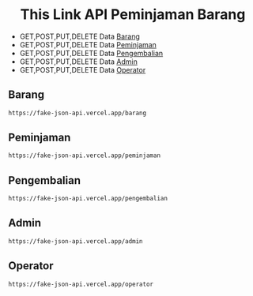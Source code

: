 <h1 align="center">This Link API Peminjaman Barang</h1>

- GET,POST,PUT,DELETE Data [Barang](https://fake-json-api.vercel.app/barang)
- GET,POST,PUT,DELETE Data [Peminjaman](https://fake-json-api.vercel.app/peminjaman)
- GET,POST,PUT,DELETE Data [Pengembalian](https://fake-json-api.vercel.app/pengembalian)
- GET,POST,PUT,DELETE Data [Admin](https://fake-json-api.vercel.app/admin)
- GET,POST,PUT,DELETE Data [Operator](https://fake-json-api.vercel.app/operator)

## Barang

```sh
https://fake-json-api.vercel.app/barang
```
## Peminjaman

```sh
https://fake-json-api.vercel.app/peminjaman
```
## Pengembalian

```sh
https://fake-json-api.vercel.app/pengembalian
```
## Admin

```sh
https://fake-json-api.vercel.app/admin
```
## Operator

```sh
https://fake-json-api.vercel.app/operator
```
